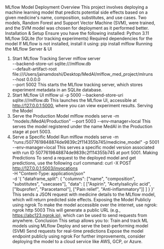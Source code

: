 MLflow Model Deployment
Overview
This project involves deploying a machine learning model that predicts potential side effects based on a given medicine's name, composition, substitutes, and use cases. Two models, Random Forest and Support Vector Machine (SVM), were trained, and the SVM model was chosen for deployment as it performed better.
Installation & Setup
Ensure you have the following installed:
Python 3.11
MLflow
SQLite (for tracking experiments)
Required dependencies for the model
If MLflow is not installed, install it using:
pip install mlflow
Running the MLflow Server & UI
1. Start MLflow Tracking Server
mlflow server \
  --backend-store-uri sqlite:///mlflow.db \
  --default-artifact-root file:///Users/jainamdoshi/Desktop/MedAI/mlflow_med_project/mlruns \
  --host 0.0.0.0 \
  --port 5002
This starts the MLflow tracking server, which stores experiment metadata in an SQLite database.
2. Start MLflow UI
mlflow ui -p 5000 --backend-store-uri sqlite:///mlflow.db
This launches the MLflow UI, accessible at http://127.0.0.1:5000, where you can view experiment results.
Serving the Model
3. Serve the Production Model
mlflow models serve -m "models:/MedAI/Production" --port 5003 --env-manager=local
This serves the model registered under the name MedAI in the Production stage at port 5003.
4. Serve a Specific Model Run
mlflow models serve -m "runs:/5077619848874de9839c2f114355b745/medicine_model" -p 5001 --env-manager=local
This serves a specific model version associated with run ID 5077619848874de9839c2f114355b745 at port 5001.
Making Predictions
To send a request to the deployed model and get predictions, use the following curl command:
curl -X POST http://127.0.0.1:5003/invocations \
  -H "Content-Type: application/json" \
  -d '{
    "dataframe_split": {
      "columns": ["name", "composition", "substitutes", "usecases"],
      "data": [
        ["Aspirin", "Acetylsalicylic acid", ["Ibuprofen", "Paracetamol"], ["Pain relief", "Anti-inflammatory"]]
      ]
    }
  }'
This sends a JSON request with medicine details to the MLflow model, which will return predicted side effects.
Exposing the Model Publicly using ngrok
To make the model accessible over the internet, use ngrok:
ngrok http 5003
This will generate a public URL (e.g., https://abc123.ngrok.io), which can be used to send requests from anywhere.
Conclusion
This setup allows you to:
Train and track ML models using MLflow
Deploy and serve the best-performing model (SVM)
Send requests for real-time predictions
Expose the model endpoint publicly using ngrok
For further improvements, consider deploying the model to a cloud service like AWS, GCP, or Azure.
